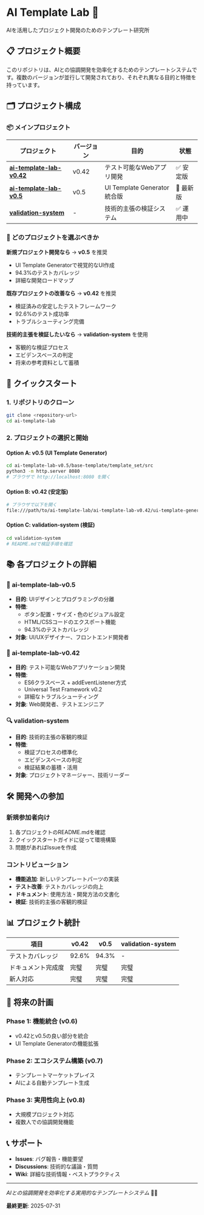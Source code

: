 # AI Template Lab 🧪

AIを活用したプロジェクト開発のためのテンプレート研究所

## 📋 プロジェクト概要

このリポジトリは、AIとの協調開発を効率化するためのテンプレートシステムです。複数のバージョンが並行して開発されており、それぞれ異なる目的と特徴を持っています。

## 🗂️ プロジェクト構成

### 📦 メインプロジェクト

| プロジェクト | バージョン | 目的 | 状態 |
|-------------|-----------|------|------|
| **[ai-template-lab-v0.42](./ai-template-lab-v0.42/)** | v0.42 | テスト可能なWebアプリ開発 | ✅ 安定版 |
| **[ai-template-lab-v0.5](./ai-template-lab-v0.5/)** | v0.5 | UI Template Generator統合版 | 🚀 最新版 |
| **[validation-system](./validation-system/)** | - | 技術的主張の検証システム | ✅ 運用中 |

### 🎯 どのプロジェクトを選ぶべきか

**新規プロジェクト開発なら** → **v0.5** を推奨
- UI Template Generatorで視覚的なUI作成
- 94.3%のテストカバレッジ
- 詳細な開発ロードマップ

**既存プロジェクトの改善なら** → **v0.42** を推奨
- 検証済みの安定したテストフレームワーク
- 92.6%のテスト成功率
- トラブルシューティング完備

**技術的主張を検証したいなら** → **validation-system** を使用
- 客観的な検証プロセス
- エビデンスベースの判定
- 将来の参考資料として蓄積

## 🚀 クイックスタート

### 1. リポジトリのクローン
```bash
git clone <repository-url>
cd ai-template-lab
```

### 2. プロジェクトの選択と開始

#### Option A: v0.5 (UI Template Generator)
```bash
cd ai-template-lab-v0.5/base-template/template_set/src
python3 -m http.server 8080
# ブラウザで http://localhost:8080 を開く
```

#### Option B: v0.42 (安定版)
```bash
# ブラウザで以下を開く
file:///path/to/ai-template-lab/ai-template-lab-v0.42/ui-template-generator-v0.42/index.html
```

#### Option C: validation-system (検証)
```bash
cd validation-system
# README.mdで検証手順を確認
```

## 📚 各プロジェクトの詳細

### 🎨 ai-template-lab-v0.5
- **目的**: UIデザインとプログラミングの分離
- **特徴**: 
  - ボタン配置・サイズ・色のビジュアル設定
  - HTML/CSSコードのエクスポート機能
  - 94.3%のテストカバレッジ
- **対象**: UI/UXデザイナー、フロントエンド開発者

### 🔧 ai-template-lab-v0.42
- **目的**: テスト可能なWebアプリケーション開発
- **特徴**:
  - ES6クラスベース + addEventListener方式
  - Universal Test Framework v0.2
  - 詳細なトラブルシューティング
- **対象**: Web開発者、テストエンジニア

### 🔍 validation-system
- **目的**: 技術的主張の客観的検証
- **特徴**:
  - 検証プロセスの標準化
  - エビデンスベースの判定
  - 検証結果の蓄積・活用
- **対象**: プロジェクトマネージャー、技術リーダー

## 🛠️ 開発への参加

### 新規参加者向け
1. 各プロジェクトのREADME.mdを確認
2. クイックスタートガイドに従って環境構築
3. 問題があればIssueを作成

### コントリビューション
- **機能追加**: 新しいテンプレートパーツの実装
- **テスト改善**: テストカバレッジの向上
- **ドキュメント**: 使用方法・開発方法の文書化
- **検証**: 技術的主張の客観的検証

## 📊 プロジェクト統計

| 項目 | v0.42 | v0.5 | validation-system |
|------|-------|------|-------------------|
| テストカバレッジ | 92.6% | 94.3% | - |
| ドキュメント完成度 | 完璧 | 完璧 | 完璧 |
| 新人対応 | 完璧 | 完璧 | 完璧 |

## 🎯 将来の計画

### Phase 1: 機能統合 (v0.6)
- v0.42とv0.5の良い部分を統合
- UI Template Generatorの機能拡張

### Phase 2: エコシステム構築 (v0.7)
- テンプレートマーケットプレイス
- AIによる自動テンプレート生成

### Phase 3: 実用性向上 (v0.8)
- 大規模プロジェクト対応
- 複数人での協調開発機能

## 📞 サポート

- **Issues**: バグ報告・機能要望
- **Discussions**: 技術的な議論・質問
- **Wiki**: 詳細な技術情報・ベストプラクティス

---
*AIとの協調開発を効率化する実用的なテンプレートシステム* 🤖✨

**最終更新**: 2025-07-31